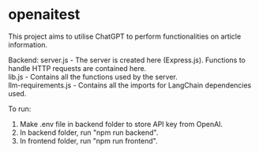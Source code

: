 # openaitest

This project aims to utilise ChatGPT to perform functionalities on article information.

Backend:
server.js - The server is created here (Express.js). Functions to handle HTTP requests are contained here.  
lib.js - Contains all the functions used by the server.  
llm-requirements.js - Contains all the imports for LangChain dependencies used.  

To run:

1. Make .env file in backend folder to store API key from OpenAI.
2. In backend folder, run "npm run backend".
3. In frontend folder, run "npm run frontend".
